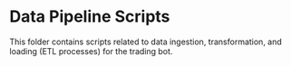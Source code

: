 # Data Pipeline Scripts

This folder contains scripts related to data ingestion, transformation, and loading (ETL processes) for the trading bot.
